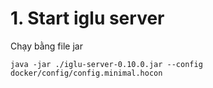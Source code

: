 # 1. Start iglu server
Chạy bằng file jar
```agsl
java -jar ./iglu-server-0.10.0.jar --config docker/config/config.minimal.hocon 
```